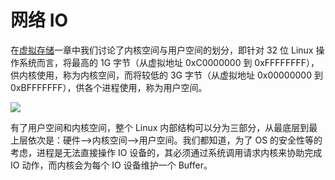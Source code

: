 # 网络 IO

在[虚拟存储](https://ngte-infras.gitbook.io/i/?q=虚拟存储存储)一章中我们讨论了内核空间与用户空间的划分，即针对 32 位 Linux 操作系统而言，将最高的 1G 字节（从虚拟地址 0xC0000000 到 0xFFFFFFFF），供内核使用，称为内核空间，而将较低的 3G 字节（从虚拟地址 0x00000000 到 0xBFFFFFFF），供各个进程使用，称为用户空间。

![](https://i.postimg.cc/C1jPjGMZ/image.png)

有了用户空间和内核空间，整个 Linux 内部结构可以分为三部分，从最底层到最上层依次是：硬件–>内核空间–>用户空间。我们都知道，为了 OS 的安全性等的考虑，进程是无法直接操作 IO 设备的，其必须通过系统调用请求内核来协助完成 IO 动作，而内核会为每个 IO 设备维护一个 Buffer。
